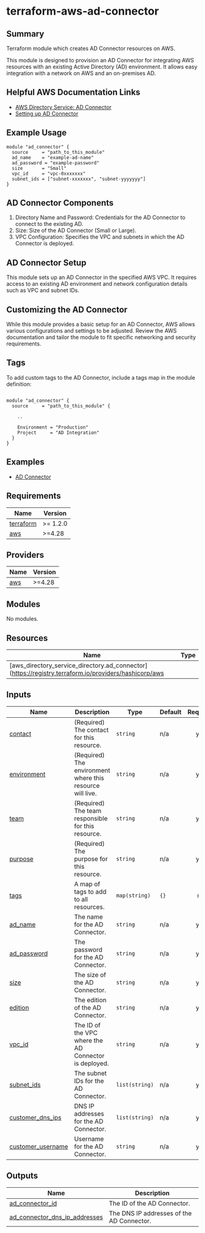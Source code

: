 # terraform-aws-ad-connector

## Summary

Terraform module which creates AD Connector resources on AWS.

This module is designed to provision an AD Connector for integrating AWS resources with an existing Active Directory (AD) environment. It allows easy integration with a network on AWS and an on-premises AD.

## Helpful AWS Documentation Links

* [AWS Directory Service: AD Connector](https://docs.aws.amazon.com/directoryservice/latest/admin-guide/directory_ad_connector.html)
* [Setting up AD Connector](https://docs.aws.amazon.com/directoryservice/latest/admin-guide/gsg_create_ad_connector.html)

## Example Usage

```hcl
module "ad_connector" {
  source     = "path_to_this_module"
  ad_name    = "example-ad-name"
  ad_password = "example-password"
  size       = "Small"
  vpc_id     = "vpc-0xxxxxxx"
  subnet_ids = ["subnet-xxxxxxx", "subnet-yyyyyyy"]
}
```

## AD Connector Components
1. Directory Name and Password: Credentials for the AD Connector to connect to the existing AD.
2. Size: Size of the AD Connector (Small or Large).
3. VPC Configuration: Specifies the VPC and subnets in which the AD Connector is deployed.

## AD Connector Setup
This module sets up an AD Connector in the specified AWS VPC. It requires access to an existing AD environment and network configuration details such as VPC and subnet IDs.

## Customizing the AD Connector
While this module provides a basic setup for an AD Connector, AWS allows various configurations and settings to be adjusted. Review the AWS documentation and tailor the module to fit specific networking and security requirements.

## Tags
To add custom tags to the AD Connector, include a tags map in the module definition:

```

module "ad_connector" {
  source     = "path_to_this_module" {

    ..

    Environment = "Production"
    Project     = "AD Integration"
  }
}

```

## Examples

* [AD Connector](./examples/connector)

<!-- BEGIN_TF_DOCS -->
## Requirements

| Name | Version |
|------|---------|
| <a name="requirement_terraform"></a> [terraform](#requirement\_terraform) | >= 1.2.0 |
| <a name="requirement_aws"></a> [aws](#requirement\_aws) | >=4.28 |

## Providers

| Name | Version |
|------|---------|
| <a name="provider_aws"></a> [aws](#provider\_aws) | >=4.28 |

## Modules

No modules.

## Resources

| Name | Type |
|------|------|
| [aws_directory_service_directory.ad_connector](https://registry.terraform.io/providers/hashicorp/aws

## Inputs

| Name | Description | Type | Default | Required |
|------|-------------|------|---------|:--------:|
| <a name="input_contact"></a> [contact](#input_contact) | (Required) The contact for this resource. | `string` | n/a | yes |
| <a name="input_environment"></a> [environment](#input_environment) | (Required) The environment where this resource will live. | `string` | n/a | yes |
| <a name="input_team"></a> [team](#input_team) | (Required) The team responsible for this resource. | `string` | n/a | yes |
| <a name="input_purpose"></a> [purpose](#input_purpose) | (Required) The purpose for this resource. | `string` | n/a | yes |
| <a name="input_tags"></a> [tags](#input_tags) | A map of tags to add to all resources. | `map(string)` | `{}` | no |
| <a name="input_ad_name"></a> [ad_name](#input_ad_name) | The name for the AD Connector. | `string` | n/a | yes |
| <a name="input_ad_password"></a> [ad_password](#input_ad_password) | The password for the AD Connector. | `string` | n/a | yes |
| <a name="input_size"></a> [size](#input_size) | The size of the AD Connector. | `string` | n/a | yes |
| <a name="input_edition"></a> [edition](#input_edition) | The edition of the AD Connector. | `string` | n/a | yes |
| <a name="input_vpc_id"></a> [vpc_id](#input_vpc_id) | The ID of the VPC where the AD Connector is deployed. | `string` | n/a | yes |
| <a name="input_subnet_ids"></a> [subnet_ids](#input_subnet_ids) | The subnet IDs for the AD Connector. | `list(string)` | n/a | yes |
| <a name="input_customer_dns_ips"></a> [customer_dns_ips](#input_customer_dns_ips) | DNS IP addresses for the AD Connector. | `list(string)` | n/a | yes |
| <a name="input_customer_username"></a> [customer_username](#input_customer_username) | Username for the AD Connector. | `string` | n/a | yes |

## Outputs

| Name | Description |
|------|-------------|
| <a name="output_ad_connector_id"></a> [ad_connector_id](#output_ad_connector_id) | The ID of the AD Connector. |
| <a name="output_ad_connector_dns_ip_addresses"></a> [ad_connector_dns_ip_addresses](#output_ad_connector_dns_ip_addresses) | The DNS IP addresses of the AD Connector. |

<!-- END_TF_DOCS -->